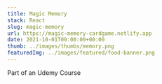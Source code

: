 ```yaml
---
title: Magic Memory
stack: React
slug: magic-memory
url: https://magic-memory-cardgame.netlify.app
date: 2021-10-01T00:00:00+00:00
thumb: ../images/thumbs/memory.png
featuredImg: ../images/featured/food-banner.png
---
```


Part of an Udemy Course
